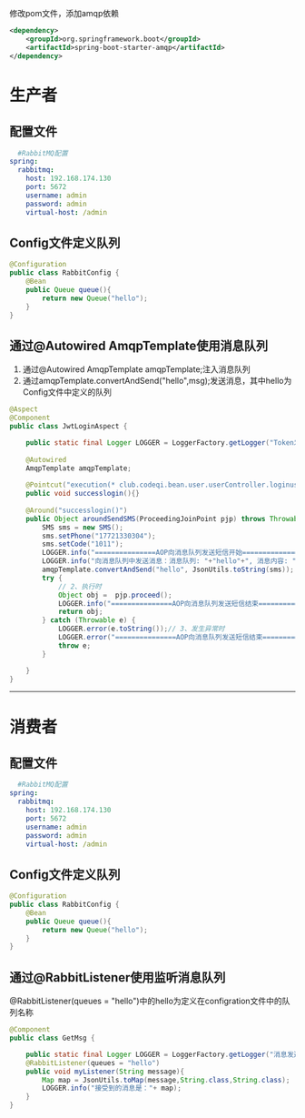 修改pom文件，添加amqp依赖

```xml
<dependency>
    <groupId>org.springframework.boot</groupId>
    <artifactId>spring-boot-starter-amqp</artifactId>
</dependency>
```



# 生产者

## 配置文件

```yaml
  #RabbitMQ配置
spring: 
  rabbitmq:
    host: 192.168.174.130
    port: 5672
    username: admin
    password: admin
    virtual-host: /admin
```

## Config文件定义队列

```java
@Configuration
public class RabbitConfig {
    @Bean
    public Queue queue(){
        return new Queue("hello");
    }
}
```

## 通过@Autowired AmqpTemplate使用消息队列

1. 通过@Autowired AmqpTemplate amqpTemplate;注入消息队列
2. 通过amqpTemplate.convertAndSend("hello",msg);发送消息，其中hello为Config文件中定义的队列

```java
@Aspect
@Component
public class JwtLoginAspect {

    public static final Logger LOGGER = LoggerFactory.getLogger("Token发放记录");
    
    @Autowired
    AmqpTemplate amqpTemplate;
    
    @Pointcut("execution(* club.codeqi.bean.user.userController.loginuserinfo(..))")
    public void successlogin(){}
    
    @Around("successlogin()")
    public Object aroundSendSMS(ProceedingJoinPoint pjp) throws Throwable {
        SMS sms = new SMS();
        sms.setPhone("17721330304");
        sms.setCode("1011");
        LOGGER.info("===============AOP向消息队列发送短信开始===============");
        LOGGER.info("向消息队列中发送消息：消息队列: "+"hello"+", 消息内容: "+sms.toString());
        amqpTemplate.convertAndSend("hello", JsonUtils.toString(sms));
        try {
            // 2、执行时
            Object obj =  pjp.proceed();
            LOGGER.info("===============AOP向消息队列发送短信结束===============");
            return obj;
        } catch (Throwable e) {
            LOGGER.error(e.toString());// 3、发生异常时
            LOGGER.error("===============AOP向消息队列发送短信结束===============");
            throw e;
        }

    }
}
```

---

# 消费者

## 配置文件

```yaml
  #RabbitMQ配置
spring: 
  rabbitmq:
    host: 192.168.174.130
    port: 5672
    username: admin
    password: admin
    virtual-host: /admin
```

## Config文件定义队列

```java
@Configuration
public class RabbitConfig {
    @Bean
    public Queue queue(){
        return new Queue("hello");
    }
}
```

## 通过@RabbitListener使用监听消息队列

@RabbitListener(queues = "hello")中的hello为定义在configration文件中的队列名称

```java
@Component
public class GetMsg {

    public static final Logger LOGGER = LoggerFactory.getLogger("消息发送记录");
    @RabbitListener(queues = "hello")
    public void myListener(String message){
        Map map = JsonUtils.toMap(message,String.class,String.class);
        LOGGER.info("接受到的消息是："+ map);
    }
}
```


